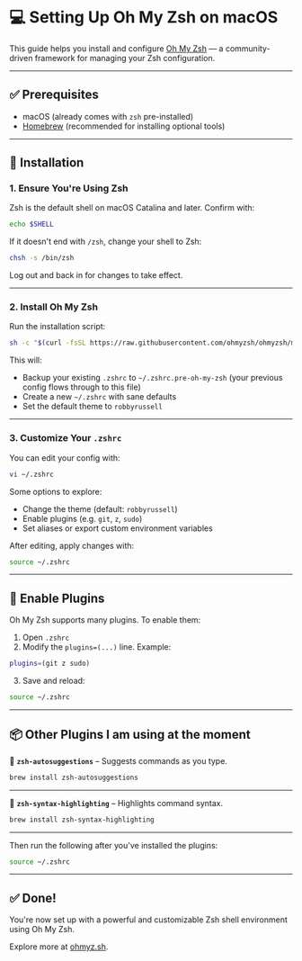 # 💻 Setting Up Oh My Zsh on macOS

This guide helps you install and configure [Oh My Zsh](https://ohmyz.sh/) — a community-driven framework for managing your Zsh configuration.

---

## ✅ Prerequisites

- macOS (already comes with `zsh` pre-installed)
- [Homebrew](https://brew.sh) (recommended for installing optional tools)

---

## 🚀 Installation

### 1. Ensure You're Using Zsh

Zsh is the default shell on macOS Catalina and later. Confirm with:

```sh
echo $SHELL
```

If it doesn't end with `/zsh`, change your shell to Zsh:

```sh
chsh -s /bin/zsh
```

Log out and back in for changes to take effect.

---

### 2. Install Oh My Zsh

Run the installation script:

```sh
sh -c "$(curl -fsSL https://raw.githubusercontent.com/ohmyzsh/ohmyzsh/master/tools/install.sh)"
```

This will:

- Backup your existing `.zshrc` to `~/.zshrc.pre-oh-my-zsh` (your previous config flows through to this file)
- Create a new `~/.zshrc` with sane defaults
- Set the default theme to `robbyrussell`

---

### 3. Customize Your `.zshrc`

You can edit your config with:

```sh
vi ~/.zshrc
```

Some options to explore:
- Change the theme (default: `robbyrussell`)
- Enable plugins (e.g. `git`, `z`, `sudo`)
- Set aliases or export custom environment variables

After editing, apply changes with:

```sh
source ~/.zshrc
```

---

## 🔌 Enable Plugins

Oh My Zsh supports many plugins. To enable them:

1. Open `.zshrc`
2. Modify the `plugins=(...)` line. Example:

```sh
plugins=(git z sudo)
```

3. Save and reload:

```sh
source ~/.zshrc
```

---

## 📦 Other Plugins I am using at the moment

🔹 **`zsh-autosuggestions`** – Suggests commands as you type.
  
```sh
brew install zsh-autosuggestions
```

---
🔹 **`zsh-syntax-highlighting`** – Highlights command syntax.

```sh
brew install zsh-syntax-highlighting
```

---

Then run the following after you've installed the plugins:

```sh
source ~/.zshrc
```

---

## ✅ Done!

You're now set up with a powerful and customizable Zsh shell environment using Oh My Zsh.

Explore more at [ohmyz.sh](https://ohmyz.sh).